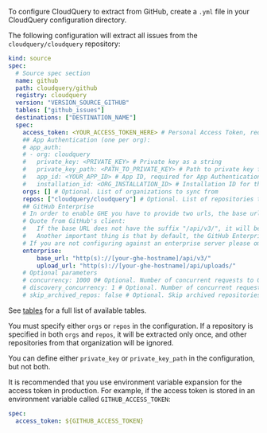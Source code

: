 To configure CloudQuery to extract from GitHub, create a `.yml` file in your CloudQuery configuration directory.

The following configuration will extract all issues from the `cloudquery/cloudquery` repository:

```yaml copy
kind: source
spec:
  # Source spec section
  name: github
  path: cloudquery/github
  registry: cloudquery
  version: "VERSION_SOURCE_GITHUB"
  tables: ["github_issues"]
  destinations: ["DESTINATION_NAME"]
  spec:
    access_token: <YOUR_ACCESS_TOKEN_HERE> # Personal Access Token, required if not using App Authentication.
    ## App Authentication (one per org):
    # app_auth:
    # - org: cloudquery
    #   private_key: <PRIVATE_KEY> # Private key as a string
    #   private_key_path: <PATH_TO_PRIVATE_KEY> # Path to private key file
    #   app_id: <YOUR_APP_ID> # App ID, required for App Authentication.
    #   installation_id: <ORG_INSTALLATION_ID> # Installation ID for this org
    orgs: [] # Optional. List of organizations to sync from
    repos: ["cloudquery/cloudquery"] # Optional. List of repositories to sync from
    ## GitHub Enterprise
    # In order to enable GHE you have to provide two urls, the base url of the server and the upload url.
    # Quote from GitHub's client:
    #   If the base URL does not have the suffix "/api/v3/", it will be added automatically. If the upload URL does not have the suffix "/api/uploads", it will be added automatically.
    #   Another important thing is that by default, the GitHub Enterprise URL format should be http(s)://[hostname]/api/v3/ or you will always receive the 406 status code. The upload URL format should be http(s)://[hostname]/api/uploads/"
    # If you are not configuring against an enterprise server please omit the enterprise stanza bellow
    enterprise:
        base_url: "http(s)://[your-ghe-hostname]/api/v3/"
        upload_url: "http(s)://[your-ghe-hostname]/api/uploads/"
    # Optional parameters
    # concurrency: 1000 0# Optional. Number of concurrent requests to GitHub API. Default is 10000.
    # discovery_concurrency: 1 # Optional. Number of concurrent requests to GitHub API during discovery phase. Default 1.
    # skip_archived_repos: false # Optional. Skip archived repositories. Default false.
```

See [tables](/docs/plugins/sources/github/tables) for a full list of available tables.

You must specify either `orgs` or `repos` in the configuration. If a repository is specified in both `orgs` and `repos`, it will be extracted only once, and other repositories from that organization will be ignored.

You can define either `private_key` or `private_key_path` in the configuration, but not both.

It is recommended that you use environment variable expansion for the access token in production. For example, if the access token is stored in an environment variable called `GITHUB_ACCESS_TOKEN`:

```yaml copy
spec:
  access_token: ${GITHUB_ACCESS_TOKEN}
```
